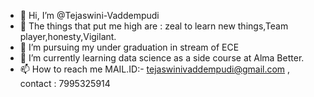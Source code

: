 - 👋 Hi, I’m @Tejaswini-Vaddempudi
- 👀 The things that put me high are :
      zeal to learn new things,Team player,honesty,Vigilant.
- 💞️ I’m pursuing my under graduation in stream of ECE
- 🌱 I’m currently learning data science as a side course at Alma Better.
- 📫 How to reach me 
     MAIL.ID:- tejaswinivaddempudi@gmail.com ,
     contact : 7995325914
<!---
Tejaswini-Vaddempudi/Tejaswini-Vaddempudi is a ✨ special ✨ repository because its `README.md` (this file) appears on your GitHub profile.
You can click the Preview link to take a look at your changes.
--->
